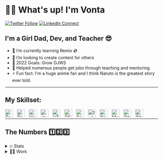 # 👋🏾 What's up! I'm Vonta

[![Twitter Follow](https://img.shields.io/twitter/follow/vontajamal?color=1DA1F2&logo=twitter&style=for-the-badge)](https://twitter.com/vontajamal)
[![LinkedIn Connect](https://img.shields.io/badge/LinkedIn-0077B5?style=for-the-badge&logo=linkedin&logoColor=white)](https://linkedin.com/in/devontajohnson)

## I'm a Girl Dad, Dev, and Teacher 😎

- 🌱 I’m currently learning Remix 💿
- 🎥 I’m looking to create content for others
- 🥅 2022 Goals: Grow DJWS
- 🧠 Helped numerous people get jobs through teaching and mentoring
- ⚡ Fun fact: I'm a huge anime fan and I think Naruto is the greatest story ever told.

---

## My Skillset:

<img align="left" alt="React" width="26px" src="https://cdn.jsdelivr.net/gh/devicons/devicon/icons/react/react-original.svg" style="padding-right:10px;" />
<img align="left" alt="Redux" width="26px" src="https://cdn.jsdelivr.net/gh/devicons/devicon/icons/redux/redux-original.svg" style="padding-right:10px;" />
<img align="left" alt="Visual Studio Code" width="26px" src="https://cdn.jsdelivr.net/gh/devicons/devicon/icons/vscode/vscode-original.svg" style="padding-right:10px;" />
<img align="left" alt="JavaScript" width="26px" src="https://cdn.jsdelivr.net/gh/devicons/devicon/icons/javascript/javascript-original.svg" style="padding-right:10px;" />
<img align="left" alt="HTML5" width="26px" src="https://cdn.jsdelivr.net/gh/devicons/devicon/icons/html5/html5-original.svg" style="padding-right:10px;" />
<img align="left" alt="CSS3" width="26px" src="https://cdn.jsdelivr.net/gh/devicons/devicon/icons/css3/css3-original.svg" style="padding-right:10px;" />
<img align="left" alt="Sass" width="26px" src="https://cdn.jsdelivr.net/gh/devicons/devicon/icons/sass/sass-original.svg" style="padding-right:10px;" />
<img align="left" alt="tailwind" width="26px" src="https://cdn.jsdelivr.net/gh/devicons/devicon/icons/tailwindcss/tailwindcss-plain.svg" style="padding-right:10px;" />
<img align="left" alt="Node.js" width="26px" src="https://cdn.jsdelivr.net/gh/devicons/devicon/icons/nodejs/nodejs-original.svg" style="padding-right:10px;" />
<img align="left" alt="MySQL" width="26px" src="https://cdn.jsdelivr.net/gh/devicons/devicon/icons/mysql/mysql-original.svg" style="padding-right:10px;" />
<img align="left" alt="Git" width="26px" src="https://cdn.jsdelivr.net/gh/devicons/devicon/icons/git/git-original.svg" style="padding-right:10px;" />
<img align="left" alt="GitHub" width="26px" src="https://user-images.githubusercontent.com/3369400/139447912-e0f43f33-6d9f-45f8-be46-2df5bbc91289.png" style="padding-right:10px;" />
<br/>

---

## The Numbers 1️⃣2️⃣3️⃣

<details>
  <summary> 🔥 Stats </summary>
  <img align='left' alt="Vonta's Github Stats" src='https://github-readme-stats.vercel.app/api?username=vontajamal&show_icons=true&theme=tokyonight&hide_border=true&hide=issues,stars&count_private=true'>
</details>

<details>
  <summary> 💪🏾 Work </summary>
  <!--START_SECTION:activity-->

1. 🎉 Merged PR [#7](https://github.com/VontaJamal/seek-and-employ/pull/7) in [VontaJamal/seek-and-employ](https://github.com/VontaJamal/seek-and-employ)
2. 💪 Opened PR [#7](https://github.com/VontaJamal/seek-and-employ/pull/7) in [VontaJamal/seek-and-employ](https://github.com/VontaJamal/seek-and-employ)
3. 🎉 Merged PR [#6](https://github.com/VontaJamal/seek-and-employ/pull/6) in [VontaJamal/seek-and-employ](https://github.com/VontaJamal/seek-and-employ)
4. 💪 Opened PR [#6](https://github.com/VontaJamal/seek-and-employ/pull/6) in [VontaJamal/seek-and-employ](https://github.com/VontaJamal/seek-and-employ)
5. 🎉 Merged PR [#5](https://github.com/VontaJamal/seek-and-employ/pull/5) in [VontaJamal/seek-and-employ](https://github.com/VontaJamal/seek-and-employ)
<!--END_SECTION:activity-->

</details>
